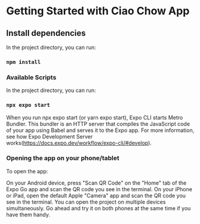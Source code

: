 # Getting Started with Ciao Chow App

## Install dependencies

In the project directory, you can run:

### `npm install`

### Available Scripts

In the project directory, you can run:

### `npx expo start`

When you run npx expo start (or yarn expo start), Expo CLI starts Metro Bundler. This bundler is an HTTP server that compiles the JavaScript code of your app using Babel and serves it to the Expo app. For more information, see how Expo Development Server works(https://docs.expo.dev/workflow/expo-cli/#develop).


### Opening the app on your phone/tablet
To open the app:

On your Android device, press "Scan QR Code" on the "Home" tab of the Expo Go app and scan the QR code you see in the terminal.
On your iPhone or iPad, open the default Apple "Camera" app and scan the QR code you see in the terminal.
You can open the project on multiple devices simultaneously. Go ahead and try it on both phones at the same time if you have them handy.
